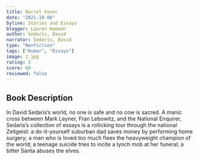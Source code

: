 ```yaml
---
title: Barrel Fever
date: "2021-10-06"
byline: Stories and Essays
blogger: Lauren Hamann
author: Sedaris, David
narrator: Sedaris, David
type: "Nonfiction"
tags: ["Humor", "Essays"]
image: 1.jpg
rating: 3
score: 60
reviewed: false
---
```


## Book Description

In David Sedaris’s world, no one is safe and no cow is sacred. A manic cross between Mark Leyner, Fran Lebowitz, and the National Enquirer, Sedaris’s collection of essays is a rollicking tour through the national Zeitgeist: a do-it-yourself suburban dad saves money by performing home surgery; a man who is loved too much flees the heavyweight champion of the world; a teenage suicide tries to incite a lynch mob at her funeral; a bitter Santa abuses the elves.
